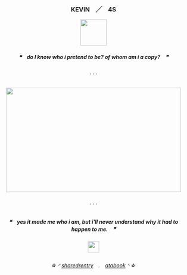<h3 align="center">

KEViN　╱　4S

</h3>

<p align="center">
  <img width="70" height="70" src="https://static.wikia.nocookie.net/inanimateinsanity/images/c/ca/MePhoneEvil.png/revision/latest/scale-to-width-down/1000?cb=20111101211655">
</p>
 
<h5 align="center">

❝　**do I know who i pretend to be? of whom am i a copy?**　❞‎

</h5>  

<h6 align="center">
. . .
  </h6>  
<p align="center">
  <img width="470" height="280" src="https://i.pinimg.com/564x/d6/39/46/d63946314472fb4a52fc496affb33edb.jpg">
</p>



<h6 align="center">
. . .
  </h6> 
<h5 align="center">

❝　**yes it made me who i am, but i'll never understand why it had to happen to me.**　❞‎
</p>
 
<h5 align="center">


<p align="center">
  <img width="30" height="30" src="https://wilardo.crd.co/assets/images/gallery02/69ea6416.gif?v=618e2dfe">
</p>




<h6 align="center">

‎‎☆ ◜ [sharedrentry](https://rentry.co/ticklepickle)　.　[atabook](https://clock.atabook.org) ◝ ☆
</h6> 

<!---
N-0X0010010/N-0X0010010 is a ✨ special ✨ repository because its `README.md` (this file) appears on your GitHub profile.
You can click the Preview link to take a look at your changes.
--->

